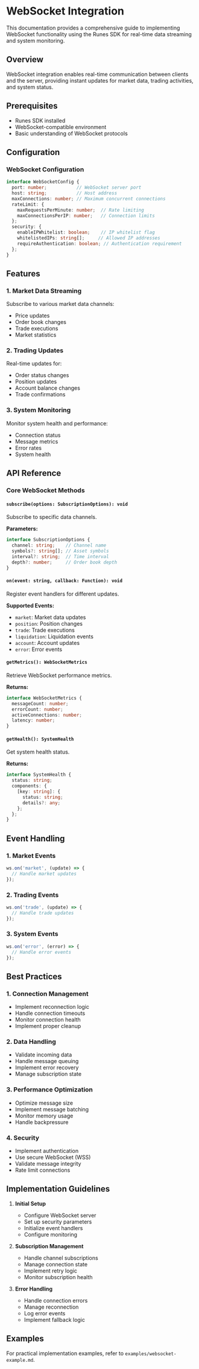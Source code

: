 # WebSocket Integration

This documentation provides a comprehensive guide to implementing WebSocket functionality using the Runes SDK for real-time data streaming and system monitoring.

## Overview

WebSocket integration enables real-time communication between clients and the server, providing instant updates for market data, trading activities, and system status.

## Prerequisites

- Runes SDK installed
- WebSocket-compatible environment
- Basic understanding of WebSocket protocols

## Configuration

### WebSocket Configuration

```typescript
interface WebSocketConfig {
  port: number;           // WebSocket server port
  host: string;           // Host address
  maxConnections: number; // Maximum concurrent connections
  rateLimit: {
    maxRequestsPerMinute: number;  // Rate limiting
    maxConnectionsPerIP: number;   // Connection limits
  };
  security: {
    enableIPWhitelist: boolean;    // IP whitelist flag
    whitelistedIPs: string[];     // Allowed IP addresses
    requireAuthentication: boolean; // Authentication requirement
  };
}
```

## Features

### 1. Market Data Streaming

Subscribe to various market data channels:
- Price updates
- Order book changes
- Trade executions
- Market statistics

### 2. Trading Updates

Real-time updates for:
- Order status changes
- Position updates
- Account balance changes
- Trade confirmations

### 3. System Monitoring

Monitor system health and performance:
- Connection status
- Message metrics
- Error rates
- System health

## API Reference

### Core WebSocket Methods

#### `subscribe(options: SubscriptionOptions): void`
Subscribe to specific data channels.

**Parameters:**
```typescript
interface SubscriptionOptions {
  channel: string;    // Channel name
  symbols?: string[]; // Asset symbols
  interval?: string;  // Time interval
  depth?: number;     // Order book depth
}
```

#### `on(event: string, callback: Function): void`
Register event handlers for different updates.

**Supported Events:**
- `market`: Market data updates
- `position`: Position changes
- `trade`: Trade executions
- `liquidation`: Liquidation events
- `account`: Account updates
- `error`: Error events

#### `getMetrics(): WebSocketMetrics`
Retrieve WebSocket performance metrics.

**Returns:**
```typescript
interface WebSocketMetrics {
  messageCount: number;
  errorCount: number;
  activeConnections: number;
  latency: number;
}
```

#### `getHealth(): SystemHealth`
Get system health status.

**Returns:**
```typescript
interface SystemHealth {
  status: string;
  components: {
    [key: string]: {
      status: string;
      details?: any;
    };
  };
}
```

## Event Handling

### 1. Market Events
```typescript
ws.on('market', (update) => {
  // Handle market updates
});
```

### 2. Trading Events
```typescript
ws.on('trade', (update) => {
  // Handle trade updates
});
```

### 3. System Events
```typescript
ws.on('error', (error) => {
  // Handle error events
});
```

## Best Practices

### 1. Connection Management

- Implement reconnection logic
- Handle connection timeouts
- Monitor connection health
- Implement proper cleanup

### 2. Data Handling

- Validate incoming data
- Handle message queuing
- Implement error recovery
- Manage subscription state

### 3. Performance Optimization

- Optimize message size
- Implement message batching
- Monitor memory usage
- Handle backpressure

### 4. Security

- Implement authentication
- Use secure WebSocket (WSS)
- Validate message integrity
- Rate limit connections

## Implementation Guidelines

1. **Initial Setup**
   - Configure WebSocket server
   - Set up security parameters
   - Initialize event handlers
   - Configure monitoring

2. **Subscription Management**
   - Handle channel subscriptions
   - Manage connection state
   - Implement retry logic
   - Monitor subscription health

3. **Error Handling**
   - Handle connection errors
   - Manage reconnection
   - Log error events
   - Implement fallback logic

## Examples

For practical implementation examples, refer to `examples/websocket-example.md`. 